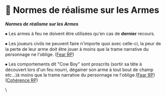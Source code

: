 # 🔰 Normes de réalisme sur les Armes

_**Normes de réalisme sur les Armes**_



⦁ Les armes à feu ne doivent être utilisées qu'en cas de **dernier** recours.&#x20;

⦁ Les joueurs civils ne peuvent faire n'importe quoi avec celle-ci, la peur de la perte de leur arme doit être jouer à moins que la trame narrative du personnage ne l'oblige. ([Fear RP](../../../five-m/politiques-en-matiere-de-jeux-de-role/fear-rp.md))&#x20;

⦁ Les comportements dit "Cow Boy" sont proscrits (sortir sa tête à découvert lors d'un feu nourri, dégainer son arme à tout bout de champ etc...)à moins que la trame narrative du personnage ne l'oblige.([Fear RP](../../../five-m/politiques-en-matiere-de-jeux-de-role/fear-rp.md)) ([Cohérence RP](../../../five-m/politiques-en-matiere-de-jeux-de-role/incoherence-rp.md))

\
